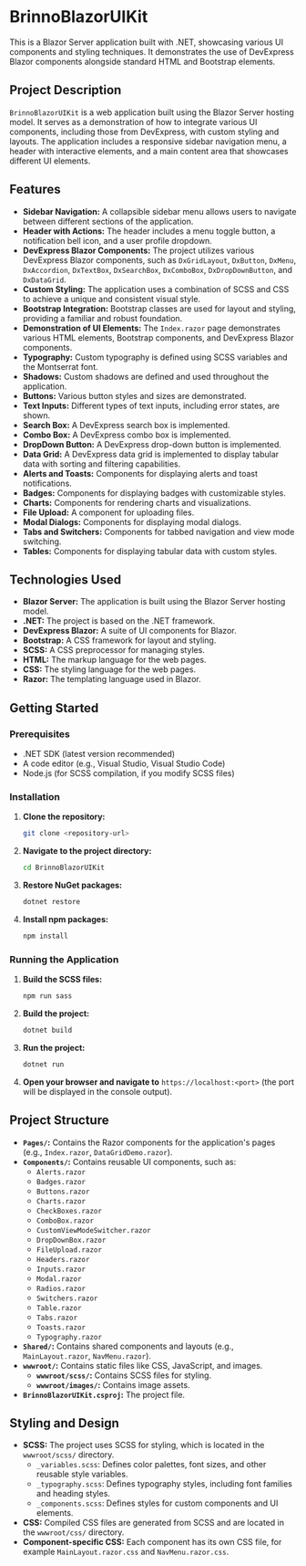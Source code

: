 # BrinnoBlazorUIKit

This is a Blazor Server application built with .NET, showcasing various UI components and styling techniques. It demonstrates the use of DevExpress Blazor components alongside standard HTML and Bootstrap elements.

## Project Description

`BrinnoBlazorUIKit` is a web application built using the Blazor Server hosting model. It serves as a demonstration of how to integrate various UI components, including those from DevExpress, with custom styling and layouts. The application includes a responsive sidebar navigation menu, a header with interactive elements, and a main content area that showcases different UI elements.

## Features

- **Sidebar Navigation:** A collapsible sidebar menu allows users to navigate between different sections of the application.
- **Header with Actions:** The header includes a menu toggle button, a notification bell icon, and a user profile dropdown.
- **DevExpress Blazor Components:** The project utilizes various DevExpress Blazor components, such as `DxGridLayout`, `DxButton`, `DxMenu`, `DxAccordion`, `DxTextBox`, `DxSearchBox`, `DxComboBox`, `DxDropDownButton`, and `DxDataGrid`.
- **Custom Styling:** The application uses a combination of SCSS and CSS to achieve a unique and consistent visual style.
- **Bootstrap Integration:** Bootstrap classes are used for layout and styling, providing a familiar and robust foundation.
- **Demonstration of UI Elements:** The `Index.razor` page demonstrates various HTML elements, Bootstrap components, and DevExpress Blazor components.
- **Typography:** Custom typography is defined using SCSS variables and the Montserrat font.
- **Shadows:** Custom shadows are defined and used throughout the application.
- **Buttons:** Various button styles and sizes are demonstrated.
- **Text Inputs:** Different types of text inputs, including error states, are shown.
- **Search Box:** A DevExpress search box is implemented.
- **Combo Box:** A DevExpress combo box is implemented.
- **DropDown Button:** A DevExpress drop-down button is implemented.
- **Data Grid:** A DevExpress data grid is implemented to display tabular data with sorting and filtering capabilities.
- **Alerts and Toasts:** Components for displaying alerts and toast notifications.
- **Badges:** Components for displaying badges with customizable styles.
- **Charts:** Components for rendering charts and visualizations.
- **File Upload:** A component for uploading files.
- **Modal Dialogs:** Components for displaying modal dialogs.
- **Tabs and Switchers:** Components for tabbed navigation and view mode switching.
- **Tables:** Components for displaying tabular data with custom styles.

## Technologies Used

- **Blazor Server:** The application is built using the Blazor Server hosting model.
- **.NET:** The project is based on the .NET framework.
- **DevExpress Blazor:** A suite of UI components for Blazor.
- **Bootstrap:** A CSS framework for layout and styling.
- **SCSS:** A CSS preprocessor for managing styles.
- **HTML:** The markup language for the web pages.
- **CSS:** The styling language for the web pages.
- **Razor:** The templating language used in Blazor.

## Getting Started

### Prerequisites

- .NET SDK (latest version recommended)
- A code editor (e.g., Visual Studio, Visual Studio Code)
- Node.js (for SCSS compilation, if you modify SCSS files)

### Installation

1.  **Clone the repository:**

    ```bash
    git clone <repository-url>
    ```

2.  **Navigate to the project directory:**

    ```bash
    cd BrinnoBlazorUIKit
    ```

3.  **Restore NuGet packages:**

    ```bash
    dotnet restore
    ```

4.  **Install npm packages:**

    ```bash
    npm install
    ```

### Running the Application

1.  **Build the SCSS files:**

    ```bash
    npm run sass
    ```

2.  **Build the project:**

    ```bash
    dotnet build
    ```

3.  **Run the project:**

    ```bash
    dotnet run
    ```

4.  **Open your browser and navigate to** `https://localhost:<port>` (the port will be displayed in the console output).

## Project Structure

- **`Pages/`:** Contains the Razor components for the application's pages (e.g., `Index.razor`, `DataGridDemo.razor`).
- **`Components/`:** Contains reusable UI components, such as:
  - `Alerts.razor`
  - `Badges.razor`
  - `Buttons.razor`
  - `Charts.razor`
  - `CheckBoxes.razor`
  - `ComboBox.razor`
  - `CustomViewModeSwitcher.razor`
  - `DropDownBox.razor`
  - `FileUpload.razor`
  - `Headers.razor`
  - `Inputs.razor`
  - `Modal.razor`
  - `Radios.razor`
  - `Switchers.razor`
  - `Table.razor`
  - `Tabs.razor`
  - `Toasts.razor`
  - `Typography.razor`
- **`Shared/`:** Contains shared components and layouts (e.g., `MainLayout.razor`, `NavMenu.razor`).
- **`wwwroot/`:** Contains static files like CSS, JavaScript, and images.
  - **`wwwroot/scss/`:** Contains SCSS files for styling.
  - **`wwwroot/images/`:** Contains image assets.
- **`BrinnoBlazorUIKit.csproj`:** The project file.

## Styling and Design

- **SCSS:** The project uses SCSS for styling, which is located in the `wwwroot/scss/` directory.
  - `_variables.scss`: Defines color palettes, font sizes, and other reusable style variables.
  - `_typography.scss`: Defines typography styles, including font families and heading styles.
  - `_components.scss`: Defines styles for custom components and UI elements.
- **CSS:** Compiled CSS files are generated from SCSS and are located in the `wwwroot/css/` directory.
- **Component-specific CSS:** Each component has its own CSS file, for example `MainLayout.razor.css` and `NavMenu.razor.css`.
